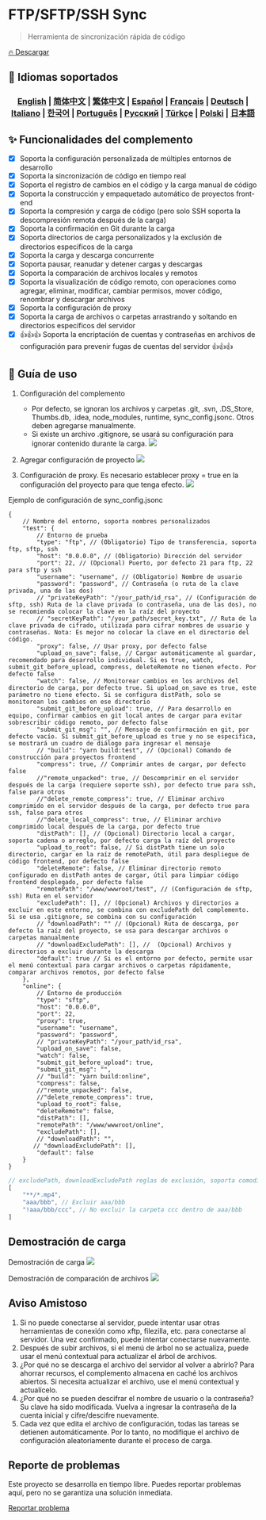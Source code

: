 # FTP/SFTP/SSH Sync

> Herramienta de sincronización rápida de código

[🔥 Descargar](https://marketplace.visualstudio.com/items?itemName=oorzc.ssh-tools)

## 🎉 Idiomas soportados

<h3 align="center">
    <a href="https://github.com/oorzc/vscode_sync_tool/blob/main/lang/en.md">English</a> |
    <a href="https://github.com/oorzc/vscode_sync_tool/blob/main/lang/zh.md">简体中文</a> |
    <a href="https://github.com/oorzc/vscode_sync_tool/blob/main/lang/zh-tw.md">繁体中文</a> |
    <a href="https://github.com/oorzc/vscode_sync_tool/blob/main/lang/es.md">Español</a> |
    <a href="https://github.com/oorzc/vscode_sync_tool/blob/main/lang/fr.md">Français</a> |
    <a href="https://github.com/oorzc/vscode_sync_tool/blob/main/lang/de.md">Deutsch</a> |
    <a href="https://github.com/oorzc/vscode_sync_tool/blob/main/lang/it.md">Italiano</a> |
    <a href="https://github.com/oorzc/vscode_sync_tool/blob/main/lang/ko.md">한국어</a> |
    <a href="https://github.com/oorzc/vscode_sync_tool/blob/main/lang/pt.md">Português</a> |
    <a href="https://github.com/oorzc/vscode_sync_tool/blob/main/lang/ru.md">Pусский</a> |
    <a href="https://github.com/oorzc/vscode_sync_tool/blob/main/lang/tr.md">Türkçe</a> |
    <a href="https://github.com/oorzc/vscode_sync_tool/blob/main/lang/pl.md">Polski</a> |
    <a href="https://github.com/oorzc/vscode_sync_tool/blob/main/lang/ja.md">日本語</a> 
</h3>

## ✨ Funcionalidades del complemento

- [x] Soporta la configuración personalizada de múltiples entornos de desarrollo  
- [x] Soporta la sincronización de código en tiempo real  
- [x] Soporta el registro de cambios en el código y la carga manual de código  
- [x] Soporta la construcción y empaquetado automático de proyectos front-end  
- [x] Soporta la compresión y carga de código (pero solo SSH soporta la descompresión remota después de la carga)  
- [x] Soporta la confirmación en Git durante la carga  
- [x] Soporta directorios de carga personalizados y la exclusión de directorios específicos de la carga  
- [x] Soporta la carga y descarga concurrente  
- [x] Soporta pausar, reanudar y detener cargas y descargas  
- [x] Soporta la comparación de archivos locales y remotos  
- [x] Soporta la visualización de código remoto, con operaciones como agregar, eliminar, modificar, cambiar permisos, mover código, renombrar y descargar archivos  
- [x] Soporta la configuración de proxy  
- [x] Soporta la carga de archivos o carpetas arrastrando y soltando en directorios específicos del servidor  
- [x] 👍👍👍 Soporta la encriptación de cuentas y contraseñas en archivos de configuración para prevenir fugas de cuentas del servidor 👍👍👍  

## 📖 Guía de uso

1. Configuración del complemento

    - Por defecto, se ignoran los archivos y carpetas .git, .svn, .DS_Store, Thumbs.db, .idea, node_modules, runtime, sync_config.jsonc. Otros deben agregarse manualmente.
    - Si existe un archivo .gitignore, se usará su configuración para ignorar contenido durante la carga.
      ![](https://cdn.jsdelivr.net/gh/oorzc/public_img@main/img/2024%2F11%2F12%2F2a2b4adc7305c7b1c84d796da57cfe81.png)

2. Agregar configuración de proyecto
   ![](https://cdn.jsdelivr.net/gh/oorzc/public_img@main/img/2024%2F11%2F12%2F0aba393b99df91a094fac6c14a2aebe1.gif)

3. Configuración de proxy. Es necesario establecer proxy = true en la configuración del proyecto para que tenga efecto.
   ![](https://cdn.jsdelivr.net/gh/oorzc/public_img@main/img/2024%2F11%2F12%2F9f00f0451dd2c558ad469178d0058713.png)

Ejemplo de configuración de sync_config.jsonc

```jsonc
{
	// Nombre del entorno, soporta nombres personalizados
	"test": {
		// Entorno de prueba
		"type": "ftp", // (Obligatorio) Tipo de transferencia, soporta ftp, sftp, ssh
		"host": "0.0.0.0", // (Obligatorio) Dirección del servidor
		"port": 22, // (Opcional) Puerto, por defecto 21 para ftp, 22 para sftp y ssh
		"username": "username", // (Obligatorio) Nombre de usuario
		"password": "password", // Contraseña (o ruta de la clave privada, una de las dos)
		// "privateKeyPath": "/your_path/id_rsa", // (Configuración de sftp, ssh) Ruta de la clave privada (o contraseña, una de las dos), no se recomienda colocar la clave en la raíz del proyecto
		// "secretKeyPath": "/your_path/secret_key.txt", // Ruta de la clave privada de cifrado, utilizada para cifrar nombres de usuario y contraseñas. Nota: Es mejor no colocar la clave en el directorio del código.
		"proxy": false, // Usar proxy, por defecto false
		"upload_on_save": false, // Cargar automáticamente al guardar, recomendado para desarrollo individual. Si es true, watch, submit_git_before_upload, compress, deleteRemote no tienen efecto. Por defecto false
		"watch": false, // Monitorear cambios en los archivos del directorio de carga, por defecto true. Si upload_on_save es true, este parámetro no tiene efecto. Si se configura distPath, solo se monitorean los cambios en ese directorio
		"submit_git_before_upload": true, // Para desarrollo en equipo, confirmar cambios en git local antes de cargar para evitar sobrescribir código remoto, por defecto false
		"submit_git_msg": "", // Mensaje de confirmación en git, por defecto vacío. Si submit_git_before_upload es true y no se especifica, se mostrará un cuadro de diálogo para ingresar el mensaje
		// "build": "yarn build:test", // (Opcional) Comando de construcción para proyectos frontend
		"compress": true, // Comprimir antes de cargar, por defecto false
		//"remote_unpacked": true, // Descomprimir en el servidor después de la carga (requiere soporte ssh), por defecto true para ssh, false para otros
		//"delete_remote_compress": true, // Eliminar archivo comprimido en el servidor después de la carga, por defecto true para ssh, false para otros
		//"delete_local_compress": true, // Eliminar archivo comprimido local después de la carga, por defecto true
		"distPath": [], // (Opcional) Directorio local a cargar, soporta cadena o arreglo, por defecto carga la raíz del proyecto
		"upload_to_root": false, // Si distPath tiene un solo directorio, cargar en la raíz de remotePath, útil para despliegue de código frontend, por defecto false
		"deleteRemote": false, // Eliminar directorio remoto configurado en distPath antes de cargar, útil para limpiar código frontend desplegado, por defecto false
		"remotePath": "/www/wwwroot/test", // (Configuración de sftp, ssh) Ruta en el servidor
		"excludePath": [], // (Opcional) Archivos y directorios a excluir en este entorno, se combina con excludePath del complemento. Si se usa .gitignore, se combina con su configuración
		// "downloadPath": "" // (Opcional) Ruta de descarga, por defecto la raíz del proyecto, se usa para descargar archivos o carpetas manualmente
		// "downloadExcludePath": [], //  (Opcional) Archivos y directorios a excluir durante la descarga
		"default": true // Si es el entorno por defecto, permite usar el menú contextual para cargar archivos o carpetas rápidamente, comparar archivos remotos, por defecto false
	},
	"online": {
		// Entorno de producción
		"type": "sftp",
		"host": "0.0.0.0",
		"port": 22,
		"proxy": true,
		"username": "username",
		"password": "password",
		// "privateKeyPath": "/your_path/id_rsa",
		"upload_on_save": false,
		"watch": false,
		"submit_git_before_upload": true,
		"submit_git_msg": "",
		// "build": "yarn build:online",
		"compress": false,
		//"remote_unpacked": false,
		//"delete_remote_compress": true,
		"upload_to_root": false,
		"deleteRemote": false,
		"distPath": [],
		"remotePath": "/www/wwwroot/online",
		"excludePath": [],
		// "downloadPath": "",
	   // "downloadExcludePath": [],
		"default": false
	}
}
```

```js
// excludePath, downloadExcludePath reglas de exclusión, soporta comodines
[
	"**/*.mp4",
	"aaa/bbb", // Excluir aaa/bbb
	"!aaa/bbb/ccc", // No excluir la carpeta ccc dentro de aaa/bbb
]
```

## Demostración de carga

Demostración de carga
![](https://cdn.jsdelivr.net/gh/oorzc/public_img@main/img/2024%2F11%2F12%2F8f85ff0142ef082749b55f7db3c8bf13.gif)

Demostración de comparación de archivos
![](https://cdn.jsdelivr.net/gh/oorzc/public_img@main/img/2024%2F11%2F12%2F6cbd149ae7959c8097ce288fb91ed800.gif)

## Aviso Amistoso

1. Si no puede conectarse al servidor, puede intentar usar otras herramientas de conexión como xftp, filezilla, etc. para conectarse al servidor. Una vez confirmado, puede intentar conectarse nuevamente.
2. Después de subir archivos, si el menú de árbol no se actualiza, puede usar el menú contextual para actualizar el árbol de archivos.
3. ¿Por qué no se descarga el archivo del servidor al volver a abrirlo? Para ahorrar recursos, el complemento almacena en caché los archivos abiertos. Si necesita actualizar el archivo, use el menú contextual y actualícelo.
4. ¿Por qué no se pueden descifrar el nombre de usuario o la contraseña? Su clave ha sido modificada. Vuelva a ingresar la contraseña de la cuenta inicial y cifre/descifre nuevamente.
5. Cada vez que edita el archivo de configuración, todas las tareas se detienen automáticamente. Por lo tanto, no modifique el archivo de configuración aleatoriamente durante el proceso de carga.

## Reporte de problemas

Este proyecto se desarrolla en tiempo libre. Puedes reportar problemas aquí, pero no se garantiza una solución inmediata.

[Reportar problema](https://github.com/oorzc/vscode_sync_tool/issues)
